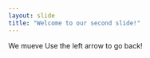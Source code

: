 ```yaml
---
layout: slide
title: "Welcome to our second slide!"
---
```

We mueve
Use the left arrow to go back!
